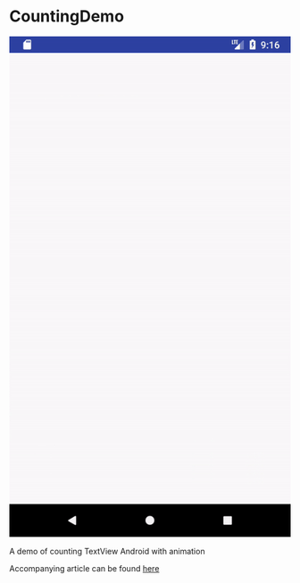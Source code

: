 # CountingDemo
![CountingDemo](/counting_demo.gif)

A demo of counting TextView Android with animation

Accompanying article can be found [here](https://medium.com/@khurram.pak522/animating-numeric-values-in-android-textview-ecf538b63ccb)
